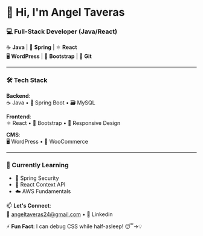 # 👋 Hi, I'm Angel Taveras 

### 💻 Full-Stack Developer (Java/React)
☕ **Java** | 🌱 **Spring** | ⚛️ **React**  
🖥️ **WordPress** | 🎨 **Bootstrap** | 🔄 **Git**

---

### 🛠️ Tech Stack
**Backend**:  
☕ Java • 🌱 Spring Boot • 🗃️ MySQL  

**Frontend**:  
⚛️ React • 🎨 Bootstrap • 📱 Responsive Design  

**CMS**:  
🖥️ WordPress • 🛒 WooCommerce  

---

### 🌱 Currently Learning  
- 🧩 Spring Security  
- 🔄 React Context API  
- ☁️ AWS Fundamentals  

📫 **Let's Connect**:  
📧 angeltaveras24@gmail.com • 🔗 <a ref="https://www.linkedin.com/in/angel-taveras-722607114/">Linkedin</a>  

⚡ **Fun Fact**: I can debug CSS while half-asleep! 😴→💡
